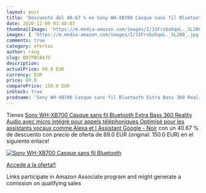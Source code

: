 ```yaml
---
layout: post
title: 'Descuento del 40.67 % en Sony WH-XB700 Casque sans fil Bluetooth '
date: 2020-12-09 03:48:07
thumbnailImage: 'https://m.media-amazon.com/images/I/31Frsba5qeL._SL200_.jpg'
images: [ 'https://m.media-amazon.com/images/I/31Frsba5qeL._SL200_.jpg' ]
comments: true
category: ofertas
author: ring
slug: B07PBCB4J5
description:
actualPrice: 89.0 EUR
currency: EUR
price: 89.0
comparePrice: 150.0 EUR
inStock: true
prodname: 'Sony WH-XB700 Casque sans fil Bluetooth Extra Bass 360 Reality Audio avec micro intégré pour appels téléphoniques  Optimisé pour les assistants vocaux comme Alexa et l Assistant Google - Noir'
---
```


Tienes [Sony WH-XB700 Casque sans fil Bluetooth Extra Bass 360 Reality Audio avec micro intégré pour appels téléphoniques  Optimisé pour les assistants vocaux comme Alexa et l Assistant Google - Noir](https://www.amazon.fr/dp/B07PBCB4J5/?tag=tolees0d-21) con un 40.67 % de descuento con precio de oferta de 89.0 EUR (original: 150.0 EUR) en el siguiente enlace!

[![Sony WH-XB700 Casque sans fil Bluetooth ](https://m.media-amazon.com/images/I/31Frsba5qeL._SL200_.jpg)](https://www.amazon.fr/dp/B07PBCB4J5/?tag=tolees0d-21)

[Accede a la oferta!!](https://www.amazon.fr/dp/B07PBCB4J5/?tag=tolees0d-21)

Links participate in Amazon Associate program and might generate a comission on qualifying sales


